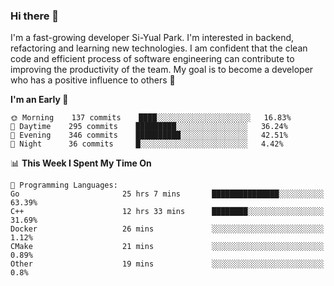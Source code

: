 ### Hi there 👋


I'm a fast-growing developer Si-Yual Park. I'm interested in backend, refactoring and learning new technologies. I am confident that the clean code and efficient process of software engineering can contribute to improving the productivity of the team. My goal is to become a developer who has a positive influence to others 🔭

<!--START_SECTION:waka-->
**I'm an Early 🐤** 

```text
🌞 Morning    137 commits    ████░░░░░░░░░░░░░░░░░░░░░   16.83% 
🌆 Daytime    295 commits    █████████░░░░░░░░░░░░░░░░   36.24% 
🌃 Evening    346 commits    ██████████░░░░░░░░░░░░░░░   42.51% 
🌙 Night      36 commits     █░░░░░░░░░░░░░░░░░░░░░░░░   4.42%

```


📊 **This Week I Spent My Time On** 

```text
💬 Programming Languages: 
Go                       25 hrs 7 mins       ███████████████░░░░░░░░░░   63.39% 
C++                      12 hrs 33 mins      ████████░░░░░░░░░░░░░░░░░   31.69% 
Docker                   26 mins             ░░░░░░░░░░░░░░░░░░░░░░░░░   1.12% 
CMake                    21 mins             ░░░░░░░░░░░░░░░░░░░░░░░░░   0.89% 
Other                    19 mins             ░░░░░░░░░░░░░░░░░░░░░░░░░   0.8%

```


<!--END_SECTION:waka-->
